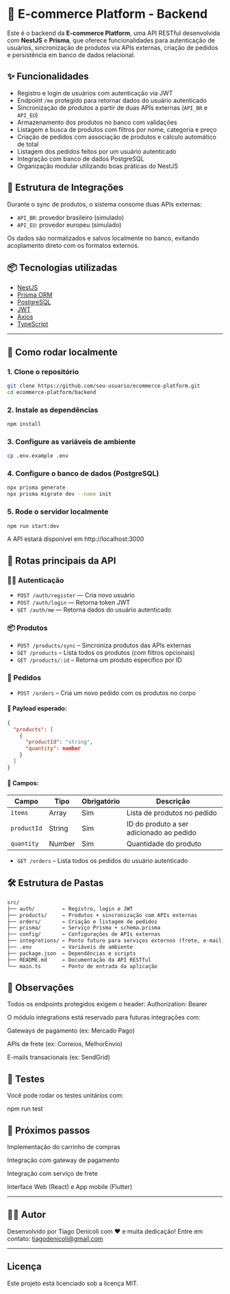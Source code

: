 # 🛒 E-commerce Platform - Backend

Este é o backend da **E-commerce Platform**, uma API RESTful desenvolvida com **NestJS** e **Prisma**, que oferece funcionalidades para autenticação de usuários, sincronização de produtos via APIs externas, criação de pedidos e persistência em banco de dados relacional.

## ✨ Funcionalidades

- Registro e login de usuários com autenticação via JWT
- Endpoint `/me` protegido para retornar dados do usuário autenticado
- Sincronização de produtos a partir de duas APIs externas (`API_BR` e `API_EU`)
- Armazenamento dos produtos no banco com validações
- Listagem e busca de produtos com filtros por nome, categoria e preço
- Criação de pedidos com associação de produtos e cálculo automático de total
- Listagem dos pedidos feitos por um usuário autenticado
- Integração com banco de dados PostgreSQL
- Organização modular utilizando boas práticas do NestJS

## 🔌 Estrutura de Integrações

Durante o sync de produtos, o sistema consome duas APIs externas:

- `API_BR`: provedor brasileiro (simulado)
- `API_EU`: provedor europeu (simulado)

Os dados são normalizados e salvos localmente no banco, evitando acoplamento direto com os formatos externos.

## 📦 Tecnologias utilizadas

- [NestJS](https://nestjs.com/)
- [Prisma ORM](https://www.prisma.io/)
- [PostgreSQL](https://www.postgresql.org/)
- [JWT](https://jwt.io/)
- [Axios](https://axios-http.com/)
- [TypeScript](https://www.typescriptlang.org/)

---

## 🚀 Como rodar localmente

### 1. Clone o repositório

```bash
git clone https://github.com/seu-usuario/ecommerce-platform.git
cd ecommerce-platform/backend
```

### 2. Instale as dependências

```bash
npm install
```

### 3. Configure as variáveis de ambiente

```bash
cp .env.example .env
```

### 4. Configure o banco de dados (PostgreSQL)

```bash
npx prisma generate
npx prisma migrate dev --name init
```

### 5. Rode o servidor localmente

```bash
npm run start:dev
```

A API estará disponível em http://localhost:3000

## 📡 Rotas principais da API

### 🧑‍💼 Autenticação

- `POST /auth/register` — Cria novo usuário
- `POST /auth/login` — Retorna token JWT
- `GET /auth/me` — Retorna dados do usuário autenticado

### 📦 Produtos

- `POST /products/sync` – Sincroniza produtos das APIs externas
- `GET /products` – Lista todos os produtos (com filtros opcionais)
- `GET /products/:id` – Retorna um produto específico por ID

### 📑 Pedidos

- `POST /orders` – Cria um novo pedido com os produtos no corpo

#### 🧾 Payload esperado:

```json
{
  "products": [
    {
      "productId": "string",
      "quantity": number
    }
  ]
}
```

#### 📝 Campos:

| Campo       | Tipo   | Obrigatório | Descrição                                |
| ----------- | ------ | ----------- | ---------------------------------------- |
| `items`     | Array  | Sim         | Lista de produtos no pedido              |
| `productId` | String | Sim         | ID do produto a ser adicionado ao pedido |
| `quantity`  | Number | Sim         | Quantidade do produto                    |

- `GET /orders` – Lista todos os pedidos do usuário autenticado

## 🛠️ Estrutura de Pastas

```txt
src/
├── auth/         ← Registro, login e JWT
├── products/     ← Produtos + sincronização com APIs externas
├── orders/       ← Criação e listagem de pedidos
├── prisma/       ← Serviço Prisma + schema.prisma
├── config/       ← Configurações de APIs externas
├── integrations/ ← Ponto futuro para serviços externos (frete, e-mail, etc)
├── .env          ← Variáveis de ambiente
├── package.json  ← Dependências e scripts
├── README.md     ← Documentação da API RESTful
└── main.ts       ← Ponto de entrada da aplicação
```

## 📌 Observações

Todos os endpoints protegidos exigem o header:
Authorization: Bearer <seu-token>

O módulo integrations está reservado para futuras integrações com:

Gateways de pagamento (ex: Mercado Pago)

APIs de frete (ex: Correios, MelhorEnvio)

E-mails transacionais (ex: SendGrid)

## 🧪 Testes

Você pode rodar os testes unitários com:

npm run test

## 📍 Próximos passos

Implementação do carrinho de compras

Integração com gateway de pagamento

Integração com serviço de frete

Interface Web (React) e App mobile (Flutter)

---

## 🧑‍💻 Autor

Desenvolvido por Tiago Denicoli com ❤️ e muita dedicação!
Entre em contato: tiagodenicoli@gmail.com

---

## Licença

Este projeto está licenciado sob a licença MIT.
